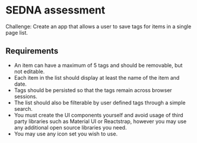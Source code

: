 # SEDNA assessment

Challenge: Create an app that allows a user to save tags for items in a single page list.

## Requirements

- An item can have a maximum of 5 tags and should be removable, but not editable.
- Each item in the list should display at least the name of the item and date.
- Tags should be persisted so that the tags remain across browser sessions.
- The list should also be filterable by user defined tags through a simple search.
- You must create the UI components yourself and avoid usage of third party libraries such as Material UI or Reactstrap, however you may use any additional open source libraries you need.
- You may use any icon set you wish to use.
